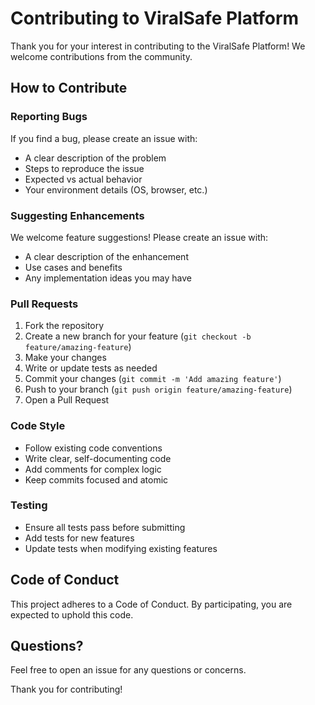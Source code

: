 # Contributing to ViralSafe Platform

Thank you for your interest in contributing to the ViralSafe Platform! We welcome contributions from the community.

## How to Contribute

### Reporting Bugs

If you find a bug, please create an issue with:
- A clear description of the problem
- Steps to reproduce the issue
- Expected vs actual behavior
- Your environment details (OS, browser, etc.)

### Suggesting Enhancements

We welcome feature suggestions! Please create an issue with:
- A clear description of the enhancement
- Use cases and benefits
- Any implementation ideas you may have

### Pull Requests

1. Fork the repository
2. Create a new branch for your feature (`git checkout -b feature/amazing-feature`)
3. Make your changes
4. Write or update tests as needed
5. Commit your changes (`git commit -m 'Add amazing feature'`)
6. Push to your branch (`git push origin feature/amazing-feature`)
7. Open a Pull Request

### Code Style

- Follow existing code conventions
- Write clear, self-documenting code
- Add comments for complex logic
- Keep commits focused and atomic

### Testing

- Ensure all tests pass before submitting
- Add tests for new features
- Update tests when modifying existing features

## Code of Conduct

This project adheres to a Code of Conduct. By participating, you are expected to uphold this code.

## Questions?

Feel free to open an issue for any questions or concerns.

Thank you for contributing!
